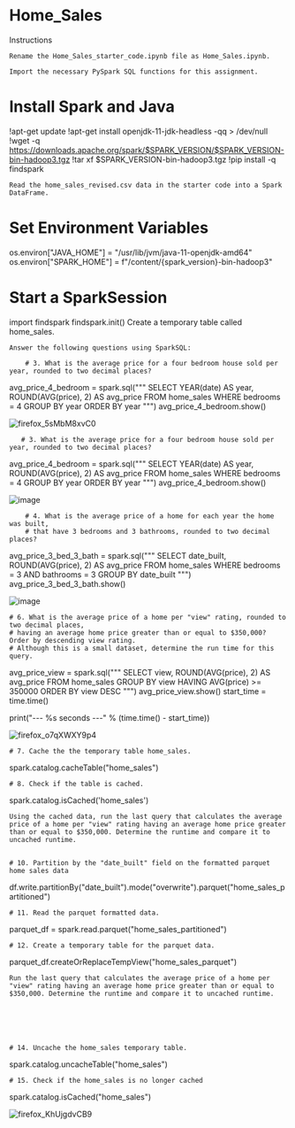 # Home_Sales 

Instructions

    Rename the Home_Sales_starter_code.ipynb file as Home_Sales.ipynb.

    Import the necessary PySpark SQL functions for this assignment.
# Install Spark and Java
!apt-get update
!apt-get install openjdk-11-jdk-headless -qq > /dev/null
!wget -q https://downloads.apache.org/spark/$SPARK_VERSION/$SPARK_VERSION-bin-hadoop3.tgz
!tar xf $SPARK_VERSION-bin-hadoop3.tgz
!pip install -q findspark

    Read the home_sales_revised.csv data in the starter code into a Spark DataFrame.


# Set Environment Variables
os.environ["JAVA_HOME"] = "/usr/lib/jvm/java-11-openjdk-amd64"
os.environ["SPARK_HOME"] = f"/content/{spark_version}-bin-hadoop3"

# Start a SparkSession
import findspark
findspark.init()
    Create a temporary table called home_sales.

    Answer the following questions using SparkSQL:

        # 3. What is the average price for a four bedroom house sold per year, rounded to two decimal places?
avg_price_4_bedroom = spark.sql("""
    SELECT YEAR(date) AS year, ROUND(AVG(price), 2) AS avg_price
    FROM home_sales
    WHERE bedrooms = 4
    GROUP BY year
    ORDER BY year
""")
avg_price_4_bedroom.show()

![firefox_5sMbM8xvC0](https://github.com/user-attachments/assets/e9484c0d-4f7e-444d-a66a-77dca3726d65)





       # 3. What is the average price for a four bedroom house sold per year, rounded to two decimal places?
avg_price_4_bedroom = spark.sql("""
    SELECT YEAR(date) AS year, ROUND(AVG(price), 2) AS avg_price
    FROM home_sales
    WHERE bedrooms = 4
    GROUP BY year
    ORDER BY year
""")
avg_price_4_bedroom.show() 

![image](https://github.com/user-attachments/assets/2560c3d9-ed2a-4f3c-ad4c-5e0e43358d02)


        # 4. What is the average price of a home for each year the home was built,
        # that have 3 bedrooms and 3 bathrooms, rounded to two decimal places?
avg_price_3_bed_3_bath = spark.sql("""
    SELECT date_built, ROUND(AVG(price), 2) AS avg_price
    FROM home_sales
    WHERE bedrooms = 3 AND bathrooms = 3
    GROUP BY date_built
    """)
avg_price_3_bed_3_bath.show()

![image](https://github.com/user-attachments/assets/1ffb0602-42bc-43df-8899-f7727d3aa3d1)


    # 6. What is the average price of a home per "view" rating, rounded to two decimal places,
    # having an average home price greater than or equal to $350,000? Order by descending view rating.
    # Although this is a small dataset, determine the run time for this query.

avg_price_view = spark.sql("""
    SELECT view, ROUND(AVG(price), 2) AS avg_price
    FROM home_sales
    GROUP BY view
    HAVING AVG(price) >= 350000
    ORDER BY view DESC
    """)
avg_price_view.show()
start_time = time.time()

print("--- %s seconds ---" % (time.time() - start_time)) 

![firefox_o7qXWXY9p4](https://github.com/user-attachments/assets/b913a4a8-2543-4ad0-8d19-c90446ca3ea4)

  
    # 7. Cache the the temporary table home_sales.
spark.catalog.cacheTable("home_sales")


    # 8. Check if the table is cached.
spark.catalog.isCached('home_sales')
 
  
    Using the cached data, run the last query that calculates the average price of a home per "view" rating having an average home price greater than or equal to $350,000. Determine the runtime and compare it to uncached runtime.

  
    # 10. Partition by the "date_built" field on the formatted parquet home sales data
df.write.partitionBy("date_built").mode("overwrite").parquet("home_sales_partitioned")

  
    # 11. Read the parquet formatted data.
parquet_df = spark.read.parquet("home_sales_partitioned")
    
  
    # 12. Create a temporary table for the parquet data.
parquet_df.createOrReplaceTempView("home_sales_parquet")

    


    Run the last query that calculates the average price of a home per "view" rating having an average home price greater than or equal to $350,000. Determine the runtime and compare it to uncached runtime.






    # 14. Uncache the home_sales temporary table.
spark.catalog.uncacheTable("home_sales")    

    # 15. Check if the home_sales is no longer cached
spark.catalog.isCached("home_sales")

![firefox_KhUjgdvCB9](https://github.com/user-attachments/assets/899ef3b9-e1eb-4864-8111-f08f091a6b45)



    

